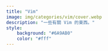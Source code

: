 ```yaml
---
title: "Vim"
image: img/categories/vim/cover.webp
description: "一些有關 Vim 的東西。"
style:
    background: "#6A9AB0"
    color: "#fff"
---
```


